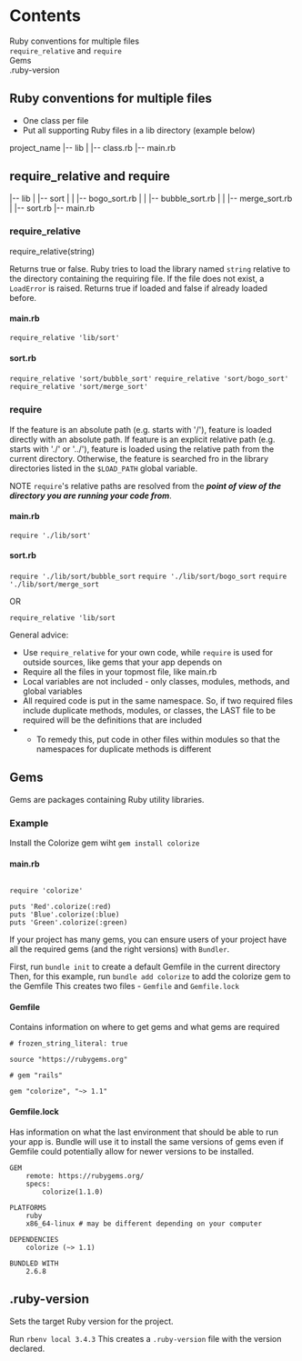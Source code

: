 # Contents
Ruby conventions for multiple files  
``` require_relative ``` and ``` require ```  
Gems  
.ruby-version


## Ruby conventions for multiple files
- One class per file
- Put all supporting Ruby files in a lib directory (example below)

project_name
|-- lib
|   |-- class.rb
|-- main.rb


## require_relative and require

|-- lib
|   |-- sort
|   |   |-- bogo_sort.rb
|   |   |-- bubble_sort.rb
|   |   |-- merge_sort.rb
|   |-- sort.rb
|-- main.rb

### require_relative
require_relative(string)

Returns true or false. Ruby tries to load the library named ``` string ``` relative to the directory containing the requiring file.
If the file does not exist, a ``` LoadError ``` is raised. Returns true if loaded and false if already loaded before.

#### main.rb
``` require_relative 'lib/sort' ```

#### sort.rb
``` require_relative 'sort/bubble_sort' ```
``` require_relative 'sort/bogo_sort' ```
``` require_relative 'sort/merge_sort' ```



### require
If the feature is an absolute path (e.g. starts with '/'), feature is loaded directly with an absolute path. If feature is an explicit relative path (e.g. starts with './' or '../'), feature is loaded using the relative path from the current directory. Otherwise, the feature is searched fro in the library directories listed in the ```$LOAD_PATH``` global variable.

NOTE
``` require ```'s relative paths are resolved from the ***point of view of the directory you are running your code from***.

#### main.rb
``` require './lib/sort' ```

#### sort.rb
``` require './lib/sort/bubble_sort ```
``` require './lib/sort/bogo_sort ```
``` require './lib/sort/merge_sort ```

OR

``` require_relative 'lib/sort ```

General advice:
- Use ``` require_relative ``` for your own code, while ``` require ``` is used for outside sources, like gems that your app depends on
- Require all the files in your topmost file, like main.rb
- Local variables are not included - only classes, modules, methods, and global variables
- All required code is put in the same namespace. So, if two required files include duplicate methods, modules, or classes, the LAST file to be required will be the definitions that are included
- - To remedy this, put code in other files within modules so that the namespaces for duplicate methods is different




## Gems

Gems are packages containing Ruby utility libraries.


### Example

Install the Colorize gem wiht ``` gem install colorize ```

#### main.rb

```

require 'colorize'

puts 'Red'.colorize(:red)
puts 'Blue'.colorize(:blue)
puts 'Green'.colorize(:green)

```


If your project has many gems, you can ensure users of your project have all the required gems (and the right versions) with ``` Bundler ```.

First, run ``` bundle init ``` to create a default Gemfile in the current directory
Then, for this example, run ``` bundle add colorize ``` to add the colorize gem to the Gemfile
This creates two files - ``` Gemfile ``` and ``` Gemfile.lock ```

#### Gemfile
Contains information on where to get gems and what gems are required

```
# frozen_string_literal: true

source "https://rubygems.org"

# gem "rails"

gem "colorize", "~> 1.1"

```

#### Gemfile.lock
Has information on what the last environment that should be able to run your app is. Bundle will use it to install the same versions of gems even if Gemfile could potentially allow for newer versions to be installed.

```
GEM
    remote: https://rubygems.org/
    specs:
        colorize(1.1.0)

PLATFORMS
    ruby
    x86_64-linux # may be different depending on your computer

DEPENDENCIES
    colorize (~> 1.1)

BUNDLED WITH
    2.6.8
```



## .ruby-version
Sets the target Ruby version for the project.

Run ``` rbenv local 3.4.3 ```
This creates a ``` .ruby-version ``` file with the version declared.